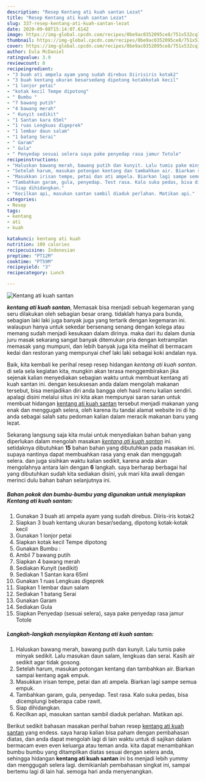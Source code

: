 ```yaml
---
description: "Resep Kentang ati kuah santan Lezat"
title: "Resep Kentang ati kuah santan Lezat"
slug: 337-resep-kentang-ati-kuah-santan-lezat
date: 2020-09-08T15:14:07.614Z
image: https://img-global.cpcdn.com/recipes/0be9ac0352095ce8/751x532cq70/kentang-ati-kuah-santan-foto-resep-utama.jpg
thumbnail: https://img-global.cpcdn.com/recipes/0be9ac0352095ce8/751x532cq70/kentang-ati-kuah-santan-foto-resep-utama.jpg
cover: https://img-global.cpcdn.com/recipes/0be9ac0352095ce8/751x532cq70/kentang-ati-kuah-santan-foto-resep-utama.jpg
author: Eula McDaniel
ratingvalue: 3.9
reviewcount: 8
recipeingredient:
- "3 buah ati ampela ayam yang sudah direbus Diirisiris kotak2"
- "3 buah kentang ukuran besarsedang dipotong kotakkotak kecil"
- "1 lonjor petai"
- "kotak kecil Tempe dipotong"
- " Bumbu "
- "7 bawang putih"
- "4 bawang merah"
- " Kunyit sedikit"
- "1 Santan kara 65ml"
- "1 ruas Lengkuas digeprek"
- "1 lembar daun salam"
- "1 batang Serai"
- " Garam"
- " Gula"
- " Penyedap sesuai selera saya pake penyedap rasa jamur Totole"
recipeinstructions:
- "Haluskan bawang merah, bawang putih dan kunyit. Lalu tumis pake minyak sedikit. Lalu masukan daun salam, lengkuas dan serai. Kasih air sedikit agar tidak gosong."
- "Setelah harum, masukan potongan kentang dan tambahkan air. Biarkan sampai kentang agak empuk."
- "Masukkan irisan tempe, petai dan ati ampela. Biarkan lagi sampe semua empuk."
- "Tambahkan garam, gula, penyedap. Test rasa. Kalo suka pedas, bisa dicemplungi beberapa cabe rawit."
- "Siap dihidangkan."
- "Kecilkan api, masukan santan sambil diaduk perlahan. Matikan api."
categories:
- Resep
tags:
- kentang
- ati
- kuah

katakunci: kentang ati kuah 
nutrition: 109 calories
recipecuisine: Indonesian
preptime: "PT12M"
cooktime: "PT59M"
recipeyield: "3"
recipecategory: Lunch

---
```



![Kentang ati kuah santan](https://img-global.cpcdn.com/recipes/0be9ac0352095ce8/751x532cq70/kentang-ati-kuah-santan-foto-resep-utama.jpg)

<b><i>kentang ati kuah santan</i></b>, Memasak bisa menjadi sebuah kegemaran yang seru dilakukan oleh sebagian besar orang. tidaklah hanya para bunda, sebagian laki laki juga banyak juga yang tertarik dengan kegemaran ini. walaupun hanya untuk sekedar bersenang senang dengan kolega atau memang sudah menjadi kesukaan dalam dirinya. maka dari itu dalam dunia juru masak sekarang sangat banyak ditemukan pria dengan ketrampilan memasak yang mumpuni, dan lebih banyak juga kita melihat di bermacam kedai dan restoran yang mempunyai chef laki laki sebagai koki andalan nya.



Baik, kita kembali ke perihal resep resep hidangan <i>kentang ati kuah santan</i>. di sela sela kegiatan kita, mungkin akan terasa menggembirakan jika sejenak kalian menyediakan sebagian waktu untuk membuat kentang ati kuah santan ini. dengan kesuksesan anda dalam mengolah makanan tersebut, bisa menjadikan diri anda bangga oleh hasil menu kalian sendiri. apalagi disini melalui situs ini kita akan mempunyai saran saran untuk membuat hidangan <u>kentang ati kuah santan</u> tersebut menjadi makanan yang enak dan menggugah selera, oleh karena itu tandai alamat website ini di hp anda sebagai salah satu pedoman kalian dalam meracik makanan baru yang lezat.


Sekarang langsung saja kita mulai untuk menyediakan bahan bahan yang diperlukan dalam mengolah masakan <u><i>kentang ati kuah santan</i></u> ini. setidaknya dibutuhkan <b>15</b> bahan bahan yang dibutuhkan pada masakan ini. supaya nantinya dapat membuahkan rasa yang enak dan menggugah selera. dan juga sisihkan waktu kalian sedikit, karena anda akan mengolahnya antara lain dengan <b>6</b> langkah. saya berharap berbagai hal yang dibutuhkan sudah kita sediakan disini, yuk mari kita awali dengan merinci dulu bahan bahan selanjutnya ini.

<!--inarticleads1-->

##### Bahan pokok dan bumbu-bumbu yang digunakan untuk menyiapkan Kentang ati kuah santan:

1. Gunakan 3 buah ati ampela ayam yang sudah direbus. Diiris-iris kotak2
1. Siapkan 3 buah kentang ukuran besar/sedang, dipotong kotak-kotak kecil
1. Gunakan 1 lonjor petai
1. Siapkan kotak kecil Tempe dipotong
1. Gunakan  Bumbu :
1. Ambil 7 bawang putih
1. Siapkan 4 bawang merah
1. Sediakan  Kunyit (sedikit)
1. Sediakan 1 Santan kara 65ml
1. Gunakan 1 ruas Lengkuas digeprek
1. Siapkan 1 lembar daun salam
1. Sediakan 1 batang Serai
1. Gunakan  Garam
1. Sediakan  Gula
1. Siapkan  Penyedap (sesuai selera), saya pake penyedap rasa jamur Totole




<!--inarticleads2-->

##### Langkah-langkah menyiapkan Kentang ati kuah santan:

1. Haluskan bawang merah, bawang putih dan kunyit. Lalu tumis pake minyak sedikit. Lalu masukan daun salam, lengkuas dan serai. Kasih air sedikit agar tidak gosong.
1. Setelah harum, masukan potongan kentang dan tambahkan air. Biarkan sampai kentang agak empuk.
1. Masukkan irisan tempe, petai dan ati ampela. Biarkan lagi sampe semua empuk.
1. Tambahkan garam, gula, penyedap. Test rasa. Kalo suka pedas, bisa dicemplungi beberapa cabe rawit.
1. Siap dihidangkan.
1. Kecilkan api, masukan santan sambil diaduk perlahan. Matikan api.




Berikut sedikit bahasan masakan perihal bahan resep <u>kentang ati kuah santan</u> yang endess. saya harap kalian bisa paham dengan pembahasan diatas, dan anda dapat mengolah lagi di lain waktu untuk di sajikan dalam bermacam even even keluarga atau teman anda. kita dapat menambahkan bumbu bumbu yang ditampilkan diatas sesuai dengan selera anda, sehingga hidangan <b>kentang ati kuah santan</b> ini bs menjadi lebih yummy dan menggugah selera lagi. demikianlah pembahasan singkat ini, sampai bertemu lagi di lain hal. semoga hari anda menyenangkan.
